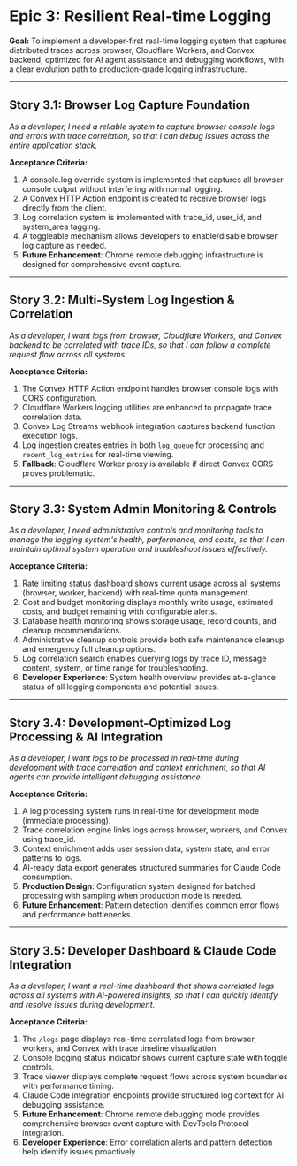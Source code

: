 # Epic 3: Resilient Real-time Logging

**Goal:** To implement a developer-first real-time logging system that captures distributed traces across browser, Cloudflare Workers, and Convex backend, optimized for AI agent assistance and debugging workflows, with a clear evolution path to production-grade logging infrastructure.

---

## Story 3.1: Browser Log Capture Foundation

_As a developer, I need a reliable system to capture browser console logs and errors with trace correlation, so that I can debug issues across the entire application stack._

**Acceptance Criteria:**

1.  A console.log override system is implemented that captures all browser console output without interfering with normal logging.
2.  A Convex HTTP Action endpoint is created to receive browser logs directly from the client.
3.  Log correlation system is implemented with trace_id, user_id, and system_area tagging.
4.  A toggleable mechanism allows developers to enable/disable browser log capture as needed.
5.  **Future Enhancement**: Chrome remote debugging infrastructure is designed for comprehensive event capture.

---

## Story 3.2: Multi-System Log Ingestion & Correlation

_As a developer, I want logs from browser, Cloudflare Workers, and Convex backend to be correlated with trace IDs, so that I can follow a complete request flow across all systems._

**Acceptance Criteria:**

1.  The Convex HTTP Action endpoint handles browser console logs with CORS configuration.
2.  Cloudflare Workers logging utilities are enhanced to propagate trace correlation data.
3.  Convex Log Streams webhook integration captures backend function execution logs.
4.  Log ingestion creates entries in both `log_queue` for processing and `recent_log_entries` for real-time viewing.
5.  **Fallback**: Cloudflare Worker proxy is available if direct Convex CORS proves problematic.

---

## Story 3.3: System Admin Monitoring & Controls

_As a developer, I need administrative controls and monitoring tools to manage the logging system's health, performance, and costs, so that I can maintain optimal system operation and troubleshoot issues effectively._

**Acceptance Criteria:**

1.  Rate limiting status dashboard shows current usage across all systems (browser, worker, backend) with real-time quota management.
2.  Cost and budget monitoring displays monthly write usage, estimated costs, and budget remaining with configurable alerts.
3.  Database health monitoring shows storage usage, record counts, and cleanup recommendations.
4.  Administrative cleanup controls provide both safe maintenance cleanup and emergency full cleanup options.
5.  Log correlation search enables querying logs by trace ID, message content, system, or time range for troubleshooting.
6.  **Developer Experience**: System health overview provides at-a-glance status of all logging components and potential issues.

---

## Story 3.4: Development-Optimized Log Processing & AI Integration

_As a developer, I want logs to be processed in real-time during development with trace correlation and context enrichment, so that AI agents can provide intelligent debugging assistance._

**Acceptance Criteria:**

1.  A log processing system runs in real-time for development mode (immediate processing).
2.  Trace correlation engine links logs across browser, workers, and Convex using trace_id.
3.  Context enrichment adds user session data, system state, and error patterns to logs.
4.  AI-ready data export generates structured summaries for Claude Code consumption.
5.  **Production Design**: Configuration system designed for batched processing with sampling when production mode is needed.
6.  **Future Enhancement**: Pattern detection identifies common error flows and performance bottlenecks.

---

## Story 3.5: Developer Dashboard & Claude Code Integration

_As a developer, I want a real-time dashboard that shows correlated logs across all systems with AI-powered insights, so that I can quickly identify and resolve issues during development._

**Acceptance Criteria:**

1.  The `/logs` page displays real-time correlated logs from browser, workers, and Convex with trace timeline visualization.
2.  Console logging status indicator shows current capture state with toggle controls.
3.  Trace viewer displays complete request flows across system boundaries with performance timing.
4.  Claude Code integration endpoints provide structured log context for AI debugging assistance.
5.  **Future Enhancement**: Chrome remote debugging mode provides comprehensive browser event capture with DevTools Protocol integration.
6.  **Developer Experience**: Error correlation alerts and pattern detection help identify issues proactively.
